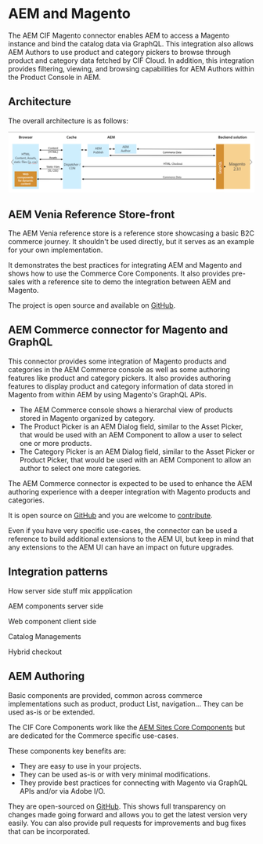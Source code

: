 # AEM and Magento

The AEM CIF Magento connector enables AEM to access a Magento instance and bind the catalog data via GraphQL. This integration also allows AEM Authors to use product and category pickers to browse through product and category data fetched by CIF Cloud. In addition, this integration provides filtering, viewing, and browsing capabilities for AEM Authors within the Product Console in AEM.

## Architecture

The overall architecture is as follows:

![Architecture Overview](images/architecture-overview.jpg)

## AEM Venia Reference Store-front

The AEM Venia reference store is a reference store showcasing a basic B2C commerce journey. It shouldn't be used directly, but it serves as an example for your own implementation.

It demonstrates the best practices for integrating AEM and Magento and shows how to use the Commerce Core Components. It also provides pre-sales with a reference site to demo the integration between AEM and Magento. 

The project is open source and available on [GitHub](https://github.com/adobe/aem-core-cif-components).

## AEM Commerce connector for Magento and GraphQL

This connector provides some integration of Magento products and categories in the AEM Commerce console as well as some authoring features like product and category pickers.  It also provides authoring features to display product and category information of data stored in Magento from within AEM by using Magento's GraphQL APIs.

* The AEM Commerce console shows a hierarchal view of products stored in Magento organized by category.
* The Product Picker is an AEM Dialog field, similar to the Asset Picker, that would be used with an AEM Component to allow a user to select one or more products.
* The Category Picker is an AEM Dialog field, similar to the Asset Picker or Product Picker, that would be used with an AEM Component to allow an author to select one more categories.

The AEM Commerce connector is expected to be used to enhance the AEM authoring experience with a deeper integration with Magento products and categories.

It is open source on [GitHub](https://github.com/adobe/commerce-cif-connector) and you are welcome to [contribute](https://github.com/adobe/commerce-cif-connector/blob/master/.github/CONTRIBUTING.md).

Even if you have very specific use-cases, the connector can be used a reference to build additional extensions to the AEM UI, but keep in mind that any extensions to the AEM UI can have an impact on future upgrades.

## Integration patterns

How 
server side stuff
mix appplication

AEM components server side

Web component client side

Catalog Managements

Hybrid checkout

## AEM Authoring

Basic components are provided, common across commerce implementations such as product, product List, navigation... They can be used as-is or be extended.

The CIF Core Components work like the [AEM Sites Core Components](https://github.com/adobe/aem-core-wcm-components) but are dedicated for the Commerce specific use-cases.

These components key benefits are:
* They are easy to use in your projects.
* They can be used as-is or with very minimal modifications.
* They provide best practices for connecting with Magento via GraphQL APIs and/or via Adobe I/O.

They are open-sourced on [GitHub](https://github.com/adobe/aem-core-cif-components).
This shows full transparency on changes made going forward and allows you to get the latest version very easily. You can also provide pull requests for improvements and bug fixes that can be incorporated.
